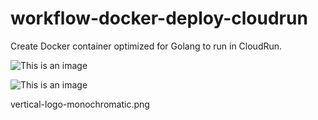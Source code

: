 # workflow-docker-deploy-cloudrun
Create Docker container optimized for Golang to run in CloudRun.

![This is an image]([https://myoctocat.com/assets/images/vertical-logo-monochromatic.png](https://github.com/mobiledatabooks/workflow-docker-deploy-cloudrun/vertical-logo-monochromatic.png))


![This is an image](https://myoctocat.com/assets/images/base-octocat.svg)

vertical-logo-monochromatic.png
